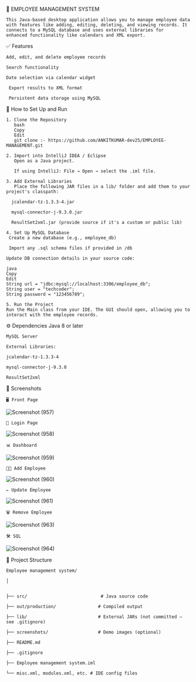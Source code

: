  👥 EMPLOYEE MANAGEMENT SYSTEM

    This Java-based desktop application allows you to manage employee data with features like adding, editing, deleting, and viewing records. It connects to a MySQL database and uses external libraries for 
    enhanced functionality like calendars and XML export.


✅ Features

    Add, edit, and delete employee records

    Search functionality

    Date selection via calendar widget

     Export results to XML format

     Persistent data storage using MySQL




🚀 How to Set Up and Run

    1. Clone the Repository
       bash
       Copy
       Edit
       git clone :- https://github.com/ANKITKUMAR-dev25/EMPLOYEE-MANAGEMENT.git

    2. Import into IntelliJ IDEA / Eclipse
       Open as a Java project.

       If using IntelliJ: File → Open → select the .iml file.

    3. Add External Libraries
       Place the following JAR files in a lib/ folder and add them to your project's classpath:

      jcalendar-tz-1.3.3-4.jar

      mysql-connector-j-9.3.0.jar

      ResultSet2xml.jar (provide source if it's a custom or public lib)

    4. Set Up MySQL Database
     Create a new database (e.g., employee_db)

     Import any .sql schema files if provided in /db

    Update DB connection details in your source code:

    java
    Copy
    Edit
    String url = "jdbc:mysql://localhost:3306/employee_db";
    String user = "techcoder";
    String password = "123456789";
    
    5. Run the Project
    Run the Main class from your IDE. The GUI should open, allowing you to interact with the employee records.




⚙️ Dependencies
    Java 8 or later

    MySQL Server

    External Libraries:

    jcalendar-tz-1.3.3-4

    mysql-connector-j-9.3.0

    ResultSet2xml



📸 Screenshots

    🖥️ Front Page

![Screenshot (957)](https://github.com/user-attachments/assets/7cf24f53-16ce-4c41-aac3-079df12d8724)


    🔐 Login Page

![Screenshot (958)](https://github.com/user-attachments/assets/1a079a04-7b30-452c-a99b-669093b08808)

    📊 Dashboard

![Screenshot (959)](https://github.com/user-attachments/assets/002ba560-0183-4047-9607-b04ed4ab9246)

    🧑‍💼 Add Employee

![Screenshot (960)](https://github.com/user-attachments/assets/5c693442-55e2-4e8f-b37a-7d113fa621f5)

    ✏️ Update Employee

![Screenshot (961)](https://github.com/user-attachments/assets/e3083c4a-66b5-48c6-a286-30344d7e0060)

    🗑️ Remove Employee

![Screenshot (963)](https://github.com/user-attachments/assets/56abfef1-fafc-4027-b75d-7abd9451e96b)

    🛠️ SQL

![Screenshot (964)](https://github.com/user-attachments/assets/05b11c6d-a4e8-4b99-81ed-576bc6dca97b)





📁 Project Structure

    Employee management system/

    │


    ├── src/                            # Java source code

    ├── out/production/                # Compiled output

    ├── lib/                           # External JARs (not committed — see .gitignore)

    ├── screenshots/                   # Demo images (optional)

    ├── README.md

    ├── .gitignore

    ├── Employee management system.iml

    └── misc.xml, modules.xml, etc. # IDE config files






